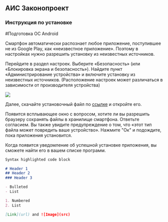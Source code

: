 ## АИС Законопроект

### Инструкция по установке

#Подготовка ОС Android

Смартфон автоматически распознает любое приложение, поступившее не из Google Play, как «неизвестное приложение». Поэтому в настройках нужно разрешить установку из неизвестных источников.

Перейдите в раздел настроек. Выберите «Безопасность» (или «Блокировка экрана и безопасность»). Найдите пункт «Администрирование устройства» и включите установку из неизвестных источников. (Расположение настроек может различаться в зависимости от производителя устройства)

![](https://4apk.ru/wp-content/uploads/2021/12/unknown-sources-android.jpeg)

Далее, скачайте установочный файл по [ссылке](https://disk.yandex.ru/d/voYpOPuEzHf0jg) и откройте его.

Появится всплывающее окно с вопросом, хотите ли вы разрешить браузеру сохранять файлы в хранилище смартфона. Ответьте согласием. Вы также увидите предупреждение о том, что «этот тип файла может повредить ваше устройство». Нажмите "Ок" и подождите, пока приложения установится.

Когда появится уведомление об успешной установке приложения, вы сможете найти его в вашем списке программ.


```markdown
Syntax highlighted code block

# Header 1
## Header 2
### Header 3

- Bulleted
- List

1. Numbered
2. List

[Link](url) and ![Image](src)
```
